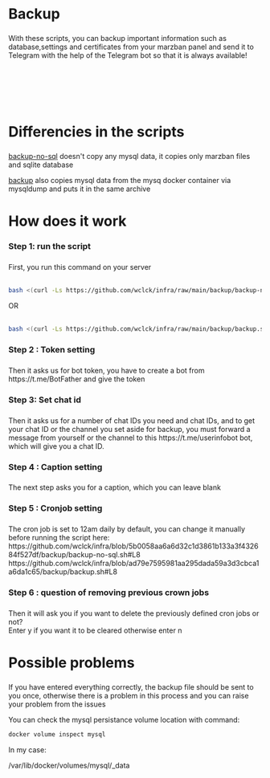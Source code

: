 <h1 align="left">Backup</h1>

###

<p align="left">With these scripts, you can backup important information such as database,settings and certificates from your marzban panel and send it to Telegram with the help of the Telegram bot so that it is always available!</p>

###

<br clear="both">

<p align="left">‏<br>‏</p>

###
<h1 align="left">Differencies in the scripts</h1>

###

[backup-no-sql](https://github.com/wclck/infra/blob/main/backup/backup-no-sql.sh)
  doesn't copy any mysql data, it copies only marzban files and sqlite database

[backup](https://github.com/wclck/infra/blob/main/backup/backup.sh)
  also copies mysql data from the mysq docker container via mysqldump and puts it in the same archive

###
<h1 align="left">How does it work</h1>

###

<h3 align="left">Step 1: run the script</h3>

###

<p align="left">First, you run this command on your server<br><br></p> 

```bash
bash <(curl -Ls https://github.com/wclck/infra/raw/main/backup/backup-no-sql.sh)
```
<p align="left">OR<br><br></p>

```bash
bash <(curl -Ls https://github.com/wclck/infra/raw/main/backup/backup.sh)
``` 

###

<h3 align="left">Step 2 : Token setting</h3>

###

<p align="left">Then it asks us for bot token, you have to create a bot from https://t.me/BotFather and give the token</p>

###

<h3 align="left">Step 3: Set chat id</h3>

###

<p align="left">Then it asks us for a number of chat IDs you need and chat IDs, and to get your chat ID or the channel you set aside for backup, you must forward a message from yourself or the channel to this https://t.me/userinfobot bot, which will give you a chat ID.</p>

###

<h3 align="left">Step 4 : Caption setting</h3>

###

<p align="left">The next step asks you for a caption, which you can leave blank</p>

###

<h3 align="left">Step 5 : Cronjob setting</h3>

###

<p align="left">The cron job is set to 12am daily by default, you can change it manually before running the script here:
https://github.com/wclck/infra/blob/5b0058aa6a6d32c1d3861b133a3f432684f527df/backup/backup-no-sql.sh#L8
https://github.com/wclck/infra/blob/ad79e7595981aa295dada59a3d3cbca1a6da1c65/backup/backup.sh#L8
</p>

###

<h3 align="left">Step 6 : question of removing previous crown jobs</h3>

###

<p align="left">Then it will ask you if you want to delete the previously defined cron jobs or not?<br>Enter y if you want it to be cleared otherwise enter n</p>

###

<h1 align="left">Possible problems</h1>

###

<p align="left">If you have entered everything correctly, the backup file should be sent to you once, otherwise there is a problem in this process and you can raise your problem from the issues</p>

<p align="left">You can check the mysql persistance volume location with command:</p>
  
```bash
docker volume inspect mysql
``` 
<p align="left">In my case:</p>
<p align="left">/var/lib/docker/volumes/mysql/_data
</p>

